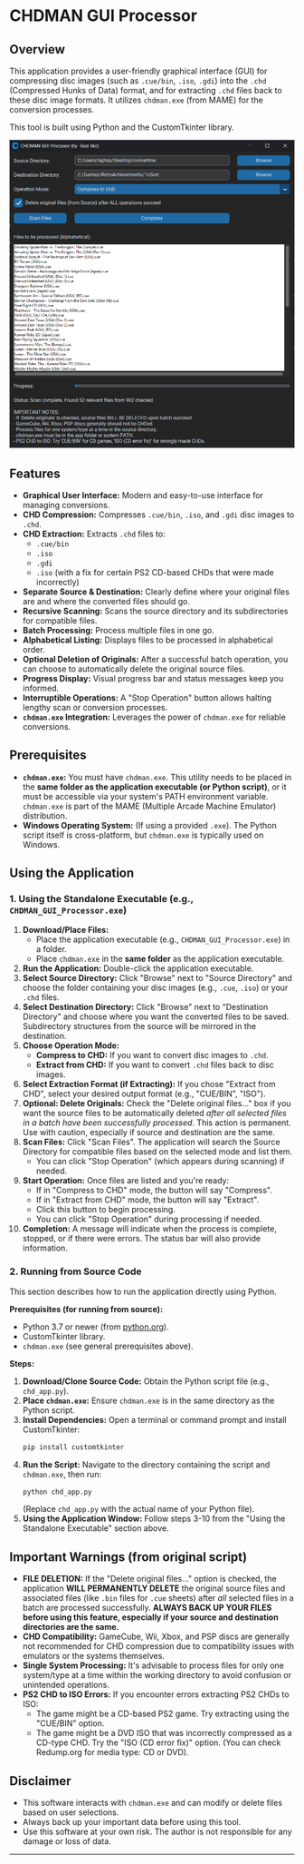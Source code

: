 # CHDMAN GUI Processor

## Overview

This application provides a user-friendly graphical interface (GUI) for compressing disc images (such as `.cue/bin`, `.iso`, `.gdi`) into the `.chd` (Compressed Hunks of Data) format, and for extracting `.chd` files back to these disc image formats. It utilizes `chdman.exe` (from MAME) for the conversion processes.

This tool is built using Python and the CustomTkinter library.

![chdman_gui_processor screenshot](chdman_gui_processor.png)

## Features

* **Graphical User Interface:** Modern and easy-to-use interface for managing conversions.
* **CHD Compression:** Compresses `.cue/bin`, `.iso`, and `.gdi` disc images to `.chd`.
* **CHD Extraction:** Extracts `.chd` files to:
    * `.cue/bin`
    * `.iso`
    * `.gdi`
    * `.iso` (with a fix for certain PS2 CD-based CHDs that were made incorrectly)
* **Separate Source & Destination:** Clearly define where your original files are and where the converted files should go.
* **Recursive Scanning:** Scans the source directory and its subdirectories for compatible files.
* **Batch Processing:** Process multiple files in one go.
* **Alphabetical Listing:** Displays files to be processed in alphabetical order.
* **Optional Deletion of Originals:** After a successful batch operation, you can choose to automatically delete the original source files.
* **Progress Display:** Visual progress bar and status messages keep you informed.
* **Interruptible Operations:** A "Stop Operation" button allows halting lengthy scan or conversion processes.
* **`chdman.exe` Integration:** Leverages the power of `chdman.exe` for reliable conversions.

## Prerequisites

* **`chdman.exe`:** You must have `chdman.exe`. This utility needs to be placed in the **same folder as the application executable (or Python script)**, or it must be accessible via your system's PATH environment variable. `chdman.exe` is part of the MAME (Multiple Arcade Machine Emulator) distribution.
* **Windows Operating System:** (If using a provided `.exe`). The Python script itself is cross-platform, but `chdman.exe` is typically used on Windows.

## Using the Application

### 1. Using the Standalone Executable (e.g., `CHDMAN_GUI_Processor.exe`)

1.  **Download/Place Files:**
    * Place the application executable (e.g., `CHDMAN_GUI_Processor.exe`) in a folder.
    * Place `chdman.exe` in the **same folder** as the application executable.
2.  **Run the Application:** Double-click the application executable.
3.  **Select Source Directory:** Click "Browse" next to "Source Directory" and choose the folder containing your disc images (e.g., `.cue`, `.iso`) or your `.chd` files.
4.  **Select Destination Directory:** Click "Browse" next to "Destination Directory" and choose where you want the converted files to be saved. Subdirectory structures from the source will be mirrored in the destination.
5.  **Choose Operation Mode:**
    * **Compress to CHD:** If you want to convert disc images to `.chd`.
    * **Extract from CHD:** If you want to convert `.chd` files back to disc images.
6.  **Select Extraction Format (if Extracting):** If you chose "Extract from CHD", select your desired output format (e.g., "CUE/BIN", "ISO").
7.  **Optional: Delete Originals:** Check the "Delete original files..." box if you want the source files to be automatically deleted *after all selected files in a batch have been successfully processed*. This action is permanent. Use with caution, especially if source and destination are the same.
8.  **Scan Files:** Click "Scan Files". The application will search the Source Directory for compatible files based on the selected mode and list them.
    * You can click "Stop Operation" (which appears during scanning) if needed.
9.  **Start Operation:** Once files are listed and you're ready:
    * If in "Compress to CHD" mode, the button will say "Compress".
    * If in "Extract from CHD" mode, the button will say "Extract".
    * Click this button to begin processing.
    * You can click "Stop Operation" during processing if needed.
10. **Completion:** A message will indicate when the process is complete, stopped, or if there were errors. The status bar will also provide information.

### 2. Running from Source Code

This section describes how to run the application directly using Python.

**Prerequisites (for running from source):**

* Python 3.7 or newer (from [python.org](https://www.python.org/downloads/)).
* CustomTkinter library.
* `chdman.exe` (see general prerequisites above).

**Steps:**

1.  **Download/Clone Source Code:** Obtain the Python script file (e.g., `chd_app.py`).
2.  **Place `chdman.exe`:** Ensure `chdman.exe` is in the same directory as the Python script.
3.  **Install Dependencies:** Open a terminal or command prompt and install CustomTkinter:
    ```bash
    pip install customtkinter
    ```
4.  **Run the Script:** Navigate to the directory containing the script and `chdman.exe`, then run:
    ```bash
    python chd_app.py
    ```
    (Replace `chd_app.py` with the actual name of your Python file).
5.  **Using the Application Window:** Follow steps 3-10 from the "Using the Standalone Executable" section above.

## Important Warnings (from original script)

* **FILE DELETION:** If the "Delete original files..." option is checked, the application **WILL PERMANENTLY DELETE** the original source files and associated files (like `.bin` files for `.cue` sheets) after *all* selected files in a batch are processed successfully. **ALWAYS BACK UP YOUR FILES before using this feature, especially if your source and destination directories are the same.**
* **CHD Compatibility:** GameCube, Wii, Xbox, and PSP discs are generally not recommended for CHD compression due to compatibility issues with emulators or the systems themselves.
* **Single System Processing:** It's advisable to process files for only one system/type at a time within the working directory to avoid confusion or unintended operations.
* **PS2 CHD to ISO Errors:** If you encounter errors extracting PS2 CHDs to ISO:
    * The game might be a CD-based PS2 game. Try extracting using the "CUE/BIN" option.
    * The game might be a DVD ISO that was incorrectly compressed as a CD-type CHD. Try the "ISO (CD error fix)" option. (You can check Redump.org for media type: CD or DVD).

## Disclaimer

* This software interacts with `chdman.exe` and can modify or delete files based on user selections.
* Always back up your important data before using this tool.
* Use this software at your own risk. The author is not responsible for any damage or loss of data.

---
